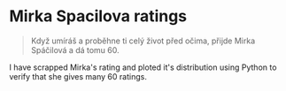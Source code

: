 # **Mirka Spacilova ratings**  
> Když umíráš a proběhne ti celý život před očima, přijde Mirka Spáčilová a dá tomu 60.  

I have scrapped Mirka's rating and ploted it's distribution using Python to verify that she gives many 60 ratings.

